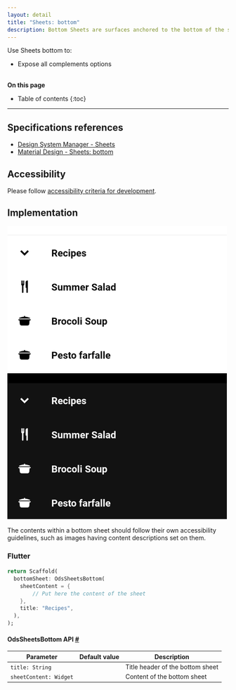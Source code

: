 ```yaml
---
layout: detail
title: "Sheets: bottom"
description: Bottom Sheets are surfaces anchored to the bottom of the screen that present users supplement content.
---
```


Use Sheets bottom to:

* Expose all complements options

<br>**On this page**

* Table of contents
{:toc}

---

## Specifications references

- [Design System Manager - Sheets](https://system.design.orange.com/0c1af118d/p/474c8d-sheets-bottom/b/16ad0b)
- [Material Design - Sheets: bottom](https://m3.material.io/components/bottom-sheets/overview)

## Accessibility

Please follow [accessibility criteria for development](https://m3.material.io/components/bottom-sheets/accessibility).

## Implementation

![BottomSheet light](images/sheetbottom_light.png) ![BottomSheet dark](images/sheetbottom_dark.png)

The contents within a bottom sheet should follow their own accessibility guidelines, such as images having content descriptions set on them.

### Flutter

```dart
return Scaffold(
  bottomSheet: OdsSheetsBottom(
    sheetContent = {
        // Put here the content of the sheet
    },
    title: "Recipes",
  ),
);
```

#### OdsSheetsBottom API [#](#odsheetbottom-api-)

Parameter | Default&nbsp;value | Description
-- | -- | --
`title: String` | | Title header of the bottom sheet
`sheetContent: Widget` |  | Content of the bottom sheet
